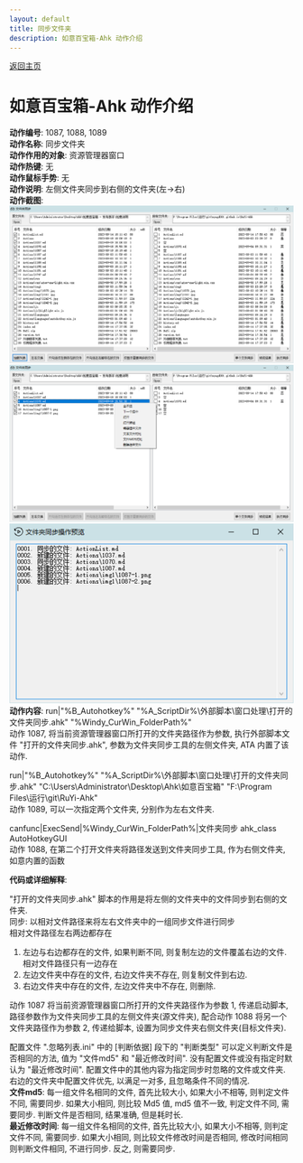 ```yaml
---
layout: default
title: 同步文件夹
description: 如意百宝箱-Ahk 动作介绍
---
```


[返回主页](../index.md)

# [](#header-2) 如意百宝箱-Ahk 动作介绍

**动作编号**: 1087, 1088, 1089  
**动作名称**: 同步文件夹  
**动作作用的对象**: 资源管理器窗口  
**动作热键**: 无  
**动作鼠标手势**: 无  
**动作说明**: 左侧文件夹同步到右侧的文件夹(左→右)  
**动作截图**:  
  ![同步文件](img1/1087-1.png)
  ![同步文件](img1/1087-2.png)  
  ![同步文件](img1/1087-3.png)  
**动作内容**: run|"%B_Autohotkey%" "%A_ScriptDir%\外部脚本\窗口处理\打开的文件夹同步.ahk" "%Windy_CurWin_FolderPath%"  
动作 1087, 将当前资源管理器窗口所打开的文件夹路径作为参数, 执行外部脚本文件 "打开的文件夹同步.ahk", 参数为文件夹同步工具的左侧文件夹, ATA 内置了该动作.   

run|"%B_Autohotkey%" "%A_ScriptDir%\外部脚本\窗口处理\打开的文件夹同步.ahk" "C:\Users\Administrator\Desktop\Ahk\如意百宝箱" "F:\Program Files\运行\git\RuYi-Ahk"  
动作 1089, 可以一次指定两个文件夹, 分别作为左右文件夹.  

canfunc|ExecSend|%Windy_CurWin_FolderPath%|文件夹同步 ahk_class AutoHotkeyGUI  
动作 1088, 在第二个打开文件夹将路径发送到文件夹同步工具, 作为右侧文件夹, 如意内置的函数  

**代码或详细解释**:  

"打开的文件夹同步.ahk" 脚本的作用是将左侧的文件夹中的文件同步到右侧的文件夹.  
同步: 以相对文件路径来将左右文件夹中的一组同步文件进行同步  
相对文件路径左右两边都存在  
1. 左边与右边都存在的文件, 如果判断不同, 则复制左边的文件覆盖右边的文件.  
相对文件路径只有一边存在  
2. 左边文件夹中存在的文件, 右边文件夹不存在, 则复制文件到右边.  
3. 右边文件夹中存在的文件, 左边文件夹中不存在, 则删除.   

动作 1087 将当前资源管理器窗口所打开的文件夹路径作为参数 1, 传递启动脚本, 路径参数作为文件夹同步工具的左侧文件夹(源文件夹), 配合动作 1088 将另一个文件夹路径作为参数 2, 传递给脚本, 设置为同步文件夹右侧文件夹(目标文件夹).  

配置文件 ".忽略列表.ini" 中的 [判断依据] 段下的 "判断类型" 可以定义判断文件是否相同的方法, 值为 "文件md5" 和 "最近修改时间". 没有配置文件或没有指定时默认为 "最近修改时间". 配置文件中的其他内容为指定同步时忽略的文件或文件夹. 右边的文件夹中配置文件优先, 以满足一对多, 且忽略条件不同的情况.  
**文件md5**: 每一组文件名相同的文件, 首先比较大小, 如果大小不相等, 则判定文件不同, 需要同步. 如果大小相同, 则比较 Md5 值, md5 值不一致, 判定文件不同, 需要同步. 判断文件是否相同, 结果准确, 但是耗时长.  
**最近修改时间**: 每一组文件名相同的文件, 首先比较大小, 如果大小不相等, 则判定文件不同, 需要同步. 如果大小相同, 则比较文件修改时间是否相同, 修改时间相同则判断文件相同, 不进行同步. 反之, 则需要同步.  

